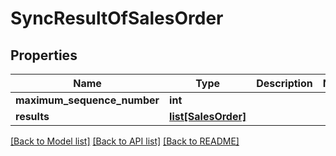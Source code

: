 # SyncResultOfSalesOrder

## Properties
Name | Type | Description | Notes
------------ | ------------- | ------------- | -------------
**maximum_sequence_number** | **int** |  | 
**results** | [**list[SalesOrder]**](SalesOrder.md) |  | 

[[Back to Model list]](../README.md#documentation-for-models) [[Back to API list]](../README.md#documentation-for-api-endpoints) [[Back to README]](../README.md)

